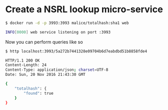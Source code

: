 # Create a NSRL lookup micro-service

```bash
$ docker run -d -p 3993:3993 malice/totalhash:sha1 web

INFO[0000] web service listening on port :3993
```

Now you can perform queries like so

```bash
$ http localhost:3993/5a272b7441328e09704b6d7eabdbd51b8858fde4
```

```bash
HTTP/1.1 200 OK
Content-Length: 24
Content-Type: application/json; charset=UTF-8
Date: Sun, 20 Nov 2016 21:43:30 GMT

{
    "totalhash": {
        "found": true
    }
}
```

